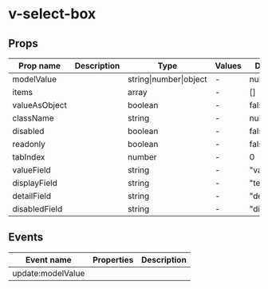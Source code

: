 # v-select-box

## Props

| Prop name     | Description | Type                   | Values | Default    |
| ------------- | ----------- | ---------------------- | ------ | ---------- |
| modelValue    |             | string\|number\|object | -      | null       |
| items         |             | array                  | -      | []         |
| valueAsObject |             | boolean                | -      | false      |
| className     |             | string                 | -      | null       |
| disabled      |             | boolean                | -      | false      |
| readonly      |             | boolean                | -      | false      |
| tabIndex      |             | number                 | -      | 0          |
| valueField    |             | string                 | -      | "value"    |
| displayField  |             | string                 | -      | "text"     |
| detailField   |             | string                 | -      | "detail"   |
| disabledField |             | string                 | -      | "disabled" |

## Events

| Event name        | Properties | Description |
| ----------------- | ---------- | ----------- |
| update:modelValue |            |
